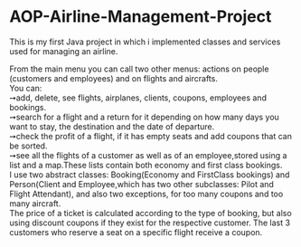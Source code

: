 # AOP-Airline-Management-Project
This is my first Java project in which i implemented classes and services used for managing an airline. 

From the main menu you can call two other menus: actions on people (customers and employees) and on flights and aircrafts.\
You can:\
➙add, delete, see flights, airplanes, clients, coupons, employees and bookings.\
➙search for a flight and a return for it depending on how many days you want to stay, the destination and the date of departure.\
➙check the profit of a flight, if it has empty seats and add coupons that can be sorted.\
➙see all the flights of a customer as well as of an employee,stored using a list and a map.These lists contain both economy and first class bookings.\
I use two abstract classes: Booking(Economy and FirstClass bookings) and Person(Client and Employee,which has two other subclasses: Pilot and Flight Attendant), and also two exceptions, for too many coupons and too many aircraft. \
The price of a ticket is calculated according to the type of booking, but also using discount coupons if they exist for the respective customer. The last 3 customers who reserve a seat on a specific flight receive a coupon.
